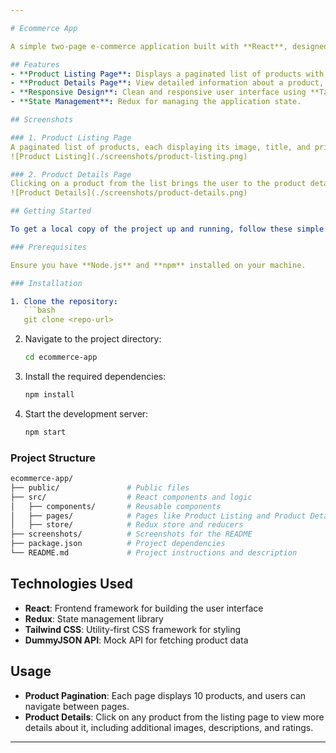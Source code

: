 ```yaml
---

# Ecommerce App

A simple two-page e-commerce application built with **React**, designed to display product data from the **DummyJSON API**. This project implements product pagination, a clean UI, and efficient state management using **Redux**.

## Features
- **Product Listing Page**: Displays a paginated list of products with title, price, and image.
- **Product Details Page**: View detailed information about a product, including description, price, discount percentage, rating, and more.
- **Responsive Design**: Clean and responsive user interface using **Tailwind CSS**.
- **State Management**: Redux for managing the application state.

## Screenshots

### 1. Product Listing Page
A paginated list of products, each displaying its image, title, and price. Users can browse products by navigating through pages.
![Product Listing](./screenshots/product-listing.png)

### 2. Product Details Page
Clicking on a product from the list brings the user to the product details page, which includes the full image, description, price, rating, and other information.
![Product Details](./screenshots/product-details.png)

## Getting Started

To get a local copy of the project up and running, follow these simple steps:

### Prerequisites

Ensure you have **Node.js** and **npm** installed on your machine.

### Installation

1. Clone the repository:
   ```bash
   git clone <repo-url>
   ```

2. Navigate to the project directory:
   ```bash
   cd ecommerce-app
   ```

3. Install the required dependencies:
   ```bash
   npm install
   ```

4. Start the development server:
   ```bash
   npm start
   ```

### Project Structure

```bash
ecommerce-app/
├── public/               # Public files
├── src/                  # React components and logic
│   ├── components/       # Reusable components
│   ├── pages/            # Pages like Product Listing and Product Details
│   ├── store/            # Redux store and reducers
├── screenshots/          # Screenshots for the README
├── package.json          # Project dependencies
└── README.md             # Project instructions and description
```

## Technologies Used
- **React**: Frontend framework for building the user interface
- **Redux**: State management library
- **Tailwind CSS**: Utility-first CSS framework for styling
- **DummyJSON API**: Mock API for fetching product data

## Usage

- **Product Pagination**: Each page displays 10 products, and users can navigate between pages.
- **Product Details**: Click on any product from the listing page to view more details about it, including additional images, descriptions, and ratings.

---
```

